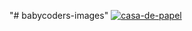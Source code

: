 "# babycoders-images" 
[
![casa-de-papel](https://user-images.githubusercontent.com/55089793/86624717-1a106a00-bfc4-11ea-8a40-1169705c499e.jpg)
](url)
